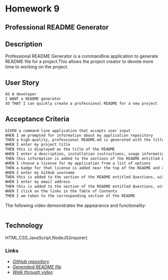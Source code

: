 # Homework 9 
## Professional README Generator

## Description   
Professional README Generator is a commandline application to generate README file for a project.This allows the project creator to devote more time to working on the project.    
## User Story

```md
AS A developer
I WANT a README generator
SO THAT I can quickly create a professional README for a new project
```

## Acceptance Criteria

```md
GIVEN a command-line application that accepts user input
WHEN I am prompted for information about my application repository
THEN a high-quality, professional README.md is generated with the title of my project and sections entitled Description, Table of Contents, Installation, Usage, License, Contributing, Tests, and Questions.
WHEN I enter my project title
THEN this is displayed as the title of the README
WHEN I enter a description, installation instructions, usage information, contribution guidelines, and test instructions
THEN this information is added to the sections of the README entitled Description, Installation, Usage, Contributing, and Tests
WHEN I choose a license for my application from a list of options
THEN a badge for that license is added near the top of the README and a notice is added to the section of the README entitled License that explains which license the application is covered under
WHEN I enter my GitHub username
THEN this is added to the section of the README entitled Questions, with a link to my GitHub profile
WHEN I enter my email address
THEN this is added to the section of the README entitled Questions, with instructions on how to reach me with additional questions
WHEN I click on the links in the Table of Contents
THEN I am taken to the corresponding section of the README
```
The following video demonstrates the appearance and functionality:

![]()


## Technology
HTML,CSS,JavaScript,NodeJS(inquirer)

### Links 
* [*GitHub repository*](https://github.com/daliyaebenny/ReadMe-Generator.git)   
* [*Generated README file*](https://github.com/daliyaebenny/ReadMe-Generator/blob/main/result/README.md)
* [*Walk through video*]()
